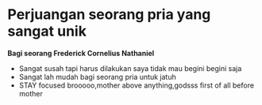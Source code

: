 # Perjuangan seorang pria yang sangat unik

**Bagi seorang Frederick Cornelius Nathaniel** <br>
* Sangat susah tapi harus dilakukan saya tidak mau begini begini saja <br>
* Sangat lah mudah bagi seorang pria untuk jatuh
* STAY focused brooooo,mother above anything,godsss first of all before mother
